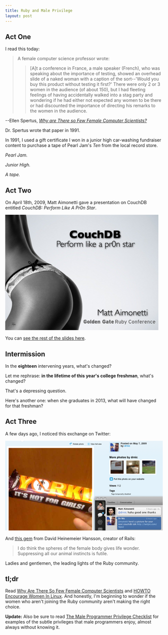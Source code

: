 ```yaml
---
title: Ruby and Male Privilege
layout: post
---
```


## Act One

I read this today:

> A female computer science professor wrote:
>> [A]t a conference in France, a male speaker (French), who was speaking about
>> the importance of testing, showed an overhead slide of a naked woman with a
>> caption of the sort--'Would you buy this product without testing it
>> first?' There were only 2 or 3 women in the audience (of about 150), but I
>> had fleeting feelings of having accidentally walked into a stag party and
>> wondering if he had either not expected any women to be there or had
>> discounted the importance of directing his remarks to the women in the
>> audience.

--Ellen Spertus, *[Why are There so Few Female Computer Scientists?](http://people.mills.edu/spertus/Gender/pap/pap.html)*

Dr. Spertus wrote that paper in 1991.

In 1991, I used a gift certificate I won in a junior high car-washing fundraiser
content to purchase a tape of Pearl Jam's *Ten* from the local record store.

*Pearl Jam.*

*Junior High.*

*A tape.*


## Act Two

On April 18th, 2009, Matt Aimonetti gave a presentation on CouchDB entitled
*CouchDB: Perform Like A Pr0n Star*.

![The first slide from Matt Aimonetti's presentation, featuring a woman's rear in lingerie.](/images/couch-db.png "The first slide from Matt Aimonetti's presentation")

You can [see the rest of the slides here](http://www.slideshare.net/mattetti/couchdb-perform-like-a-pr0n-star).


## Intermission

In the **eighteen** intervening years, what's changed?

Let me rephrase: **in the lifetime of this year's college freshman**, what's
changed?

That's a depressing question.

Here's another one: when she graduates in 2013, what will have changed for that
freshman?


## Act Three

A few days ago, I noticed this exchange on Twitter:

![blah](/images/staying-classy.png "An online exchange after the dust had cleared.")

And [this gem](http://twitter.com/dhh/status/1631342976) from David Heinemeier
Hansson, creator of Rails:
> I do think the spheres of the female body gives life wonder. Suppressing all
> our animal instincts is futile.

Ladies and gentlemen, the leading lights of the Ruby community.

## tl;dr

Read [Why Are There So Few Female Computer Scientists](http://people.mills.edu/spertus/Gender/pap/pap.html) and
[HOWTO Encourage Women In Linux](http://www.tldp.org/HOWTO/Encourage-Women-Linux-HOWTO/). And honestly,
I'm beginning to wonder if the women who aren't joining the Ruby community
aren't making the right choice.

**Update:** Also be sure to read
[The Male Programmer Privilege Checklist](http://lafalafu.com/krc/privilege.html)
for examples of the subtle privileges that male programmers enjoy, almost always
without knowing it.
